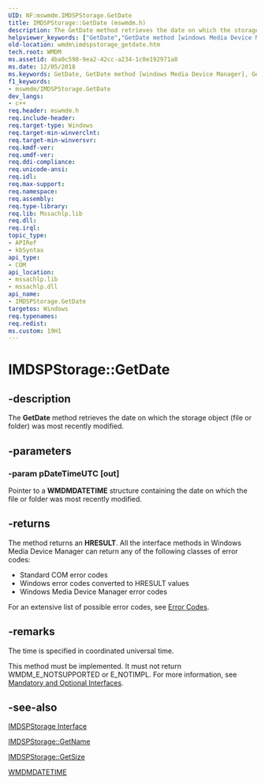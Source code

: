 ```yaml
---
UID: NF:mswmdm.IMDSPStorage.GetDate
title: IMDSPStorage::GetDate (mswmdm.h)
description: The GetDate method retrieves the date on which the storage object (file or folder) was most recently modified.helpviewer_keywords: ["GetDate","GetDate method [windows Media Device Manager]","GetDate method [windows Media Device Manager]","IMDSPStorage interface","IMDSPStorage interface [windows Media Device Manager]","GetDate method","IMDSPStorage.GetDate","IMDSPStorage::GetDate","IMDSPStorageGetDate","mswmdm/IMDSPStorage::GetDate","wmdm.imdspstorage_getdate"]
old-location: wmdm\imdspstorage_getdate.htm
tech.root: WMDM
ms.assetid: 4ba0c598-9ea2-42cc-a234-1c0e192971a8
ms.date: 12/05/2018
ms.keywords: GetDate, GetDate method [windows Media Device Manager], GetDate method [windows Media Device Manager],IMDSPStorage interface, IMDSPStorage interface [windows Media Device Manager],GetDate method, IMDSPStorage.GetDate, IMDSPStorage::GetDate, IMDSPStorageGetDate, mswmdm/IMDSPStorage::GetDate, wmdm.imdspstorage_getdate
f1_keywords:
- mswmdm/IMDSPStorage.GetDate
dev_langs:
- c++
req.header: mswmdm.h
req.include-header: 
req.target-type: Windows
req.target-min-winverclnt: 
req.target-min-winversvr: 
req.kmdf-ver: 
req.umdf-ver: 
req.ddi-compliance: 
req.unicode-ansi: 
req.idl: 
req.max-support: 
req.namespace: 
req.assembly: 
req.type-library: 
req.lib: Mssachlp.lib
req.dll: 
req.irql: 
topic_type:
- APIRef
- kbSyntax
api_type:
- COM
api_location:
- mssachlp.lib
- mssachlp.dll
api_name:
- IMDSPStorage.GetDate
targetos: Windows
req.typenames: 
req.redist: 
ms.custom: 19H1
---
```


# IMDSPStorage::GetDate


## -description



The <b>GetDate</b> method retrieves the date on which the storage object (file or folder) was most recently modified.




## -parameters




### -param pDateTimeUTC [out]

Pointer to a <b>WMDMDATETIME</b> structure containing the date on which the file or folder was most recently modified.


## -returns



The method returns an <b>HRESULT</b>. All the interface methods in Windows Media Device Manager can return any of the following classes of error codes:

<ul>
<li>Standard COM error codes </li>
<li>Windows error codes converted to HRESULT values </li>
<li>Windows Media Device Manager error codes </li>
</ul>
For an extensive list of possible error codes, see <a href="https://docs.microsoft.com/windows/desktop/WMDM/error-codes">Error Codes</a>.




## -remarks



The time is specified in coordinated universal time.

This method must be implemented. It must not return WMDM_E_NOTSUPPORTED or E_NOTIMPL. For more information, see <a href="https://docs.microsoft.com/windows/desktop/WMDM/mandatory-and-optional-interfaces">Mandatory and Optional Interfaces</a>.




## -see-also




<a href="https://docs.microsoft.com/windows/desktop/api/mswmdm/nn-mswmdm-imdspstorage">IMDSPStorage Interface</a>



<a href="https://docs.microsoft.com/windows/desktop/api/mswmdm/nf-mswmdm-imdspstorage-getname">IMDSPStorage::GetName</a>



<a href="https://docs.microsoft.com/windows/desktop/api/mswmdm/nf-mswmdm-imdspstorage-getsize">IMDSPStorage::GetSize</a>



<a href="https://docs.microsoft.com/windows/desktop/WMDM/wmdmdatetime">WMDMDATETIME</a>
 

 


